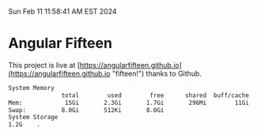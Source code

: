 Sun Feb 11 11:58:41 AM EST 2024

# Angular Fifteen


This project is live at [https://angularfifteen.github.io](https://angularfifteen.github.io "fifteen!") thanks to Github.

```bash
System Memory
               total        used        free      shared  buff/cache   available
Mem:            15Gi       2.3Gi       1.7Gi       296Mi        11Gi        12Gi
Swap:          8.0Gi       512Ki       8.0Gi
System Storage
1.2G	.
```
```bash
